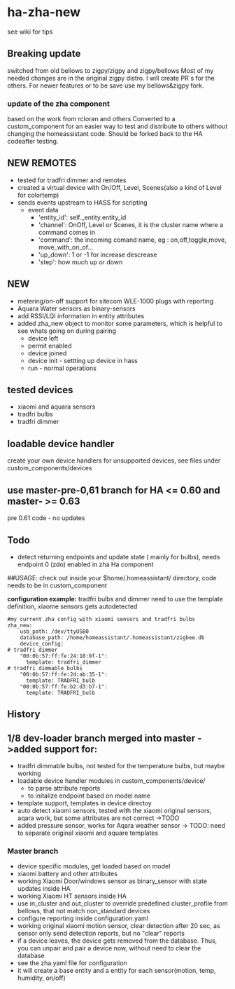 # ha-zha-new
see wiki for tips
## Breaking update
switched from old bellows to zigpy/zigpy and zigpy/bellows
Most of my needed changes are in the original zigpy distro. I will create PR´s for the others. For newer features or to be save use my bellows&zigpy fork.
### update of the zha component
based on the work from rcloran and others
Converted to a custom_component for an easier way to test and distribute to others without changing the homeassistant code. Should be forked back to the HA  codeafter testing. 

## NEW REMOTES
- tested for tradfri dimmer and remotes
- created a virtual device with On/Off, Level, Scenes(also a kind of Level for colortemp)
- sends events upstream to HASS for scripting
  - event data
    - 'entity_id': self._entity.entity_id
    - 'channel': OnOff, Level or Scenes, it is the cluster name where a command comes in
    - 'command': the incoming comand name, eg : on,off,toggle,move, move_with_on_of...
    - 'up_down': 1 or -1 for increase descrease
    - 'step': how much up or down
## NEW
- metering/on-off support for sitecom WLE-1000 plugs with reporting
- Aquara Water sensors as binary-sensors
- add RSSI/LQI information in entity attributes
- added zha_new object to monitor some parameters, which is helpful to see whats going on during pairing 
  - device left
  - permit enabled
  - device joined
  - device init - settting up device in hass
  - run - normal operations

## tested devices
- xiaomi and aquara sensors
- tradfri bulbs
- tradfri dimmer

## loadable device handler
create your own device handlers for unsupported devices, see files under custom_components/devices

## use master-pre-0,61 branch for HA <= 0.60 and master- >= 0.63
pre 0.61 code - no updates

## Todo
- detect returning endpoints and update state ( mainly for bulbs), needs endpoint 0 (zdo) enabled in zha Ha component



##USAGE:
check out inside your $home/.homeassistant/ directory, code needs to be in custom_component

**configuration example:**
tradfri bulbs and dimmer need  to use the template definition, xiaome sensors gets autodetected


    #my current zha config with xiaomi sensors and tradfri bulbs
    zha_new:
        usb_path: /dev/ttyUSB0
        database_path: /home/homeassistant/.homeassistant/zigbee.db
        device_config: 
    # tradfri dimmer
        "00:0b:57:ff:fe:24:18:9f-1":
          template: tradfri_dimmer
    # tradfri dimmable bulbs
        "00:0b:57:ff:fe:2d:ab:35-1":
          template: TRADFRI_bulb
        "00:0b:57:ff:fe:b2:d3:b7-1":
          template: TRADFRI_bulb

## History
## 1/8 dev-loader branch merged into master ->added support for:
- tradfri dimmable bulbs, not tested for the temperature bulbs, but maybe working
- loadable device handler modules in custom_components/device/
  - to parse attribute reports
  - to initalize endpoint based on model name
- template support, templates in device directoy
- auto detect xiaomi sensors, tested with the xiaomi original sensors, aqara work,  but some attributes are not correct ->TODO
- added pressure sensor, works for Aqara weather sensor -> TODO: need to separate original xiaomi and aquare templates

### Master branch
- device specific modules, get loaded based on model
- xiaomi battery and other attributes
- working Xiaomi Door/windows sensor as binary_sensor with state updates inside HA
- working Xiaomi HT sensors inside HA
- use in_cluster and out_cluster to override predefined cluster_profile from bellows, that not match non_standard devices
- configure reporting inside configuration.yaml
- working original xiaomi motion sensor, clear detection after 20 sec, as sensor only send detection reports, but no "clear" reports
- if a device leaves, the device gets removed from the database. Thus, you can unpair and pair a device now, without need to clear the database
- see the zha.yaml file for configuration
- it will create a base entity and a entity for each sensor(motion, temp, humidity, on/off)
